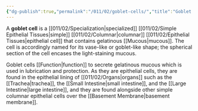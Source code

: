 ```yaml
---
{"dg-publish":true,"permalink":"/011/02/goblet-cells/","title":"Goblet Cells","tags":["BIOL422"],"created":"2024-09-26T13:45:04.088-07:00","updated":"2024-09-26T15:18:42.473-07:00"}
---
```


A **goblet cell** is a [[011/02/Specialization\|specialized]] [[011/02/Simple Epithelial Tissues\|simple]] [[011/02/Columnar\|columnar]] [[011/02/Epithelial Tissues\|epithelial cell]] that contains gelatinous [[Mucous\|mucous]]. The cell is accordingly named for its vase-like or goblet-like shape; the spherical section of the cell encases the light-staining mucous.

Goblet cells [[Function\|function]] to secrete gelatinous mucous which is used in lubrication and protection. As they are epithelial cells, they are found in the epithelial lining of [[011/02/Organs\|organs]] such as the [[Trachea\|trachea]], the [[Small Intestine\|small intestine]], and the [[Large Intestine\|large intestine]], and they are found alongside other simple columnar epithelial cells over the [[Basement Membrane\|basement membrane]].